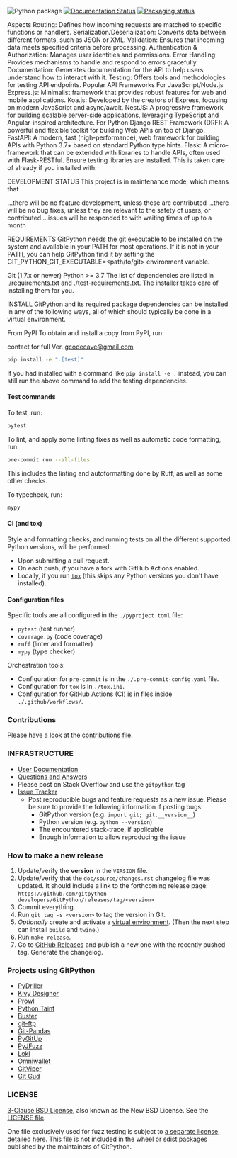 ![Python package](https://github.com/gitpython-developers/GitPython/workflows/Python%20package/badge.svg)
[![Documentation Status](https://readthedocs.org/projects/gitpython/badge/?version=stable)](https://readthedocs.org/projects/gitpython/?badge=stable)
[![Packaging status](https://repology.org/badge/tiny-repos/python:gitpython.svg)](https://repology.org/metapackage/python:gitpython/versions)

Aspects
Routing: Defines how incoming requests are matched to specific functions or handlers.
Serialization/Deserialization: Converts data between different formats, such as JSON or XML.
Validation: Ensures that incoming data meets specified criteria before processing.
Authentication & Authorization: Manages user identities and permissions.
Error Handling: Provides mechanisms to handle and respond to errors gracefully.
Documentation: Generates documentation for the API to help users understand how to interact with it.
Testing: Offers tools and methodologies for testing API endpoints.
Popular API Frameworks
For JavaScript/Node.js
Express.js: Minimalist framework that provides robust features for web and mobile applications.
Koa.js: Developed by the creators of Express, focusing on modern JavaScript and async/await.
NestJS: A progressive framework for building scalable server-side applications, leveraging TypeScript and Angular-inspired architecture.
For Python
Django REST Framework (DRF): A powerful and flexible toolkit for building Web APIs on top of Django.
FastAPI: A modern, fast (high-performance), web framework for building APIs with Python 3.7+ based on standard Python type hints.
Flask: A micro-framework that can be extended with libraries to handle APIs, often used with Flask-RESTful.
Ensure testing libraries are installed. This is taken care of already if you installed with:


DEVELOPMENT STATUS
This project is in maintenance mode, which means that

…there will be no feature development, unless these are contributed
…there will be no bug fixes, unless they are relevant to the safety of users, or contributed
…issues will be responded to with waiting times of up to a month


REQUIREMENTS
GitPython needs the git executable to be installed on the system and available in your PATH for most operations. If it is not in your PATH, you can help GitPython find it by setting the GIT_PYTHON_GIT_EXECUTABLE=<path/to/git> environment variable.

Git (1.7.x or newer)
Python >= 3.7
The list of dependencies are listed in ./requirements.txt and ./test-requirements.txt. The installer takes care of installing them for you.

INSTALL
GitPython and its required package dependencies can be installed in any of the following ways, all of which should typically be done in a virtual environment.

From PyPI
To obtain and install a copy from PyPI, run:

contact for full Ver.
gcodecave@gmail.com

```sh
pip install -e ".[test]"
```

If you had installed with a command like `pip install -e .` instead, you can still run
the above command to add the testing dependencies.

#### Test commands

To test, run:

```sh
pytest
```

To lint, and apply some linting fixes as well as automatic code formatting, run:

```sh
pre-commit run --all-files
```

This includes the linting and autoformatting done by Ruff, as well as some other checks.

To typecheck, run:

```sh
mypy
```

#### CI (and tox)

Style and formatting checks, and running tests on all the different supported Python versions, will be performed:

- Upon submitting a pull request.
- On each push, *if* you have a fork with GitHub Actions enabled.
- Locally, if you run [`tox`](https://tox.wiki/) (this skips any Python versions you don't have installed).

#### Configuration files

Specific tools are all configured in the `./pyproject.toml` file:

- `pytest` (test runner)
- `coverage.py` (code coverage)
- `ruff` (linter and formatter)
- `mypy` (type checker)

Orchestration tools:

- Configuration for `pre-commit` is in the `./.pre-commit-config.yaml` file.
- Configuration for `tox` is in `./tox.ini`.
- Configuration for GitHub Actions (CI) is in files inside `./.github/workflows/`.

### Contributions

Please have a look at the [contributions file][contributing].

### INFRASTRUCTURE

- [User Documentation](http://gitpython.readthedocs.org)
- [Questions and Answers](http://stackexchange.com/filters/167317/gitpython)
- Please post on Stack Overflow and use the `gitpython` tag
- [Issue Tracker](https://github.com/gitpython-developers/GitPython/issues)
  - Post reproducible bugs and feature requests as a new issue.
    Please be sure to provide the following information if posting bugs:
    - GitPython version (e.g. `import git; git.__version__`)
    - Python version (e.g. `python --version`)
    - The encountered stack-trace, if applicable
    - Enough information to allow reproducing the issue

### How to make a new release

1. Update/verify the **version** in the `VERSION` file.
2. Update/verify that the `doc/source/changes.rst` changelog file was updated. It should include a link to the forthcoming release page: `https://github.com/gitpython-developers/GitPython/releases/tag/<version>`
3. Commit everything.
4. Run `git tag -s <version>` to tag the version in Git.
5. _Optionally_ create and activate a [virtual environment](https://packaging.python.org/en/latest/guides/installing-using-pip-and-virtual-environments/#creating-a-virtual-environment). (Then the next step can install `build` and `twine`.)
6. Run `make release`.
7. Go to [GitHub Releases](https://github.com/gitpython-developers/GitPython/releases) and publish a new one with the recently pushed tag. Generate the changelog.

### Projects using GitPython

- [PyDriller](https://github.com/ishepard/pydriller)
- [Kivy Designer](https://github.com/kivy/kivy-designer)
- [Prowl](https://github.com/nettitude/Prowl)
- [Python Taint](https://github.com/python-security/pyt)
- [Buster](https://github.com/axitkhurana/buster)
- [git-ftp](https://github.com/ezyang/git-ftp)
- [Git-Pandas](https://github.com/wdm0006/git-pandas)
- [PyGitUp](https://github.com/msiemens/PyGitUp)
- [PyJFuzz](https://github.com/mseclab/PyJFuzz)
- [Loki](https://github.com/Neo23x0/Loki)
- [Omniwallet](https://github.com/OmniLayer/omniwallet)
- [GitViper](https://github.com/BeayemX/GitViper)
- [Git Gud](https://github.com/bthayer2365/git-gud)

### LICENSE

[3-Clause BSD License](https://opensource.org/license/bsd-3-clause/), also known as the New BSD License. See the [LICENSE file][license].

One file exclusively used for fuzz testing is subject to [a separate license, detailed here](./fuzzing/README.md#license).
This file is not included in the wheel or sdist packages published by the maintainers of GitPython.

[contributing]: https://github.com/gitpython-developers/GitPython/blob/main/CONTRIBUTING.md
[license]: https://github.com/gitpython-developers/GitPython/blob/main/LICENSE
